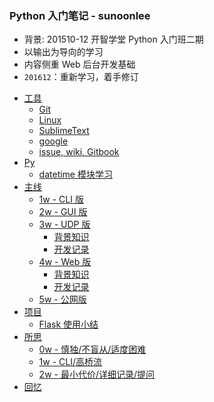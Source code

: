 ### Python 入门笔记 - sunoonlee

* 背景: 201510-12 开智学堂 Python 入门班二期
* 以输出为导向的学习
* 内容侧重 Web 后台开发基础
* `201612`：重新学习，着手修订

- [工具](tools/README.md) 
    + [Git](tools/git.md)
    + [Linux](tools/linux.md)
    + [SublimeText](tools/SublimeText.md)
    + [google](tools/google.md)
    + [issue, wiki, Gitbook](tools/issue-wiki-gitbook.md)
- [Py](python/README.md)
    + [datetime 模块学习](python/datetime.md)
- [主线](_src/README.md) 
    + [1w - CLI 版](_src/0w/0wex1/README.md)
    + [2w - GUI 版](_src/2w/2wex0/README.md)
    + [3w - UDP 版](_src/3w/3wex0/README.md)
        * [背景知识](devnotes/3w-Net-basics.md)
        * [开发记录](devnotes/3w-Net-dev.md)
    + [4w - Web 版](_src/4w/4wex0/README.md)
        * [背景知识](devnotes/4w-Web-basics.md)
        * [开发记录](devnotes/4w-Web-dev.md)
    + [5w - 公网版](devnotes/5w-Sae-dev.md)
- [项目](devnotes/mipe.md)
    + [Flask 使用小结](devnotes/flask.md)
- [所思](reflections/README.md)
    + [0w - 慎独/不盲从/适度困难](reflections/0w-lecture-notes.md)
    + [1w - CLI/高桥流](reflections/1w-lecture-notes.md)
    + [2w - 最小代价/详细记录/提问](reflections/2w-lecture-notes.md)
- [回忆](reflections/omooc2py-memory.md)